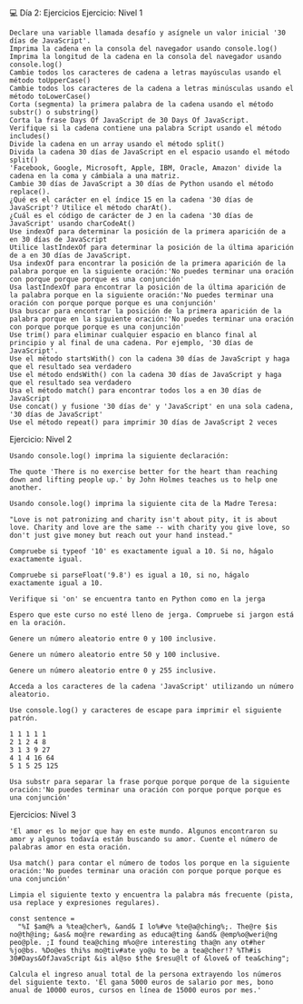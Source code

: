 💻 Día 2: Ejercicios
Ejercicio: Nivel 1

    Declare una variable llamada desafío y asígnele un valor inicial '30 días de JavaScript'.
    Imprima la cadena en la consola del navegador usando console.log()
    Imprima la longitud de la cadena en la consola del navegador usando console.log()
    Cambie todos los caracteres de cadena a letras mayúsculas usando el método toUpperCase()
    Cambie todos los caracteres de la cadena a letras minúsculas usando el método toLowerCase()
    Corta (segmenta) la primera palabra de la cadena usando el método substr() o substring()
    Corta la frase Days Of JavaScript de 30 Days Of JavaScript.
    Verifique si la cadena contiene una palabra Script usando el método includes()
    Divide la cadena en un array usando el método split()
    Divida la cadena 30 días de JavaScript en el espacio usando el método split()
    'Facebook, Google, Microsoft, Apple, IBM, Oracle, Amazon' divide la cadena en la coma y cámbiala a una matriz.
    Cambie 30 días de JavaScript a 30 días de Python usando el método replace().
    ¿Qué es el carácter en el índice 15 en la cadena '30 días de JavaScript'? Utilice el método charAt().
    ¿Cuál es el código de carácter de J en la cadena '30 días de JavaScript' usando charCodeAt()
    Use indexOf para determinar la posición de la primera aparición de a en 30 días de JavaScript
    Utilice lastIndexOf para determinar la posición de la última aparición de a en 30 días de JavaScript.
    Usa indexOf para encontrar la posición de la primera aparición de la palabra porque en la siguiente oración:'No puedes terminar una oración con porque porque porque es una conjunción'
    Usa lastIndexOf para encontrar la posición de la última aparición de la palabra porque en la siguiente oración:'No puedes terminar una oración con porque porque porque es una conjunción'
    Usa buscar para encontrar la posición de la primera aparición de la palabra porque en la siguiente oración:'No puedes terminar una oración con porque porque porque es una conjunción'
    Use trim() para eliminar cualquier espacio en blanco final al principio y al final de una cadena. Por ejemplo, '30 días de JavaScript'.
    Use el método startsWith() con la cadena 30 días de JavaScript y haga que el resultado sea verdadero
    Use el método endsWith() con la cadena 30 días de JavaScript y haga que el resultado sea verdadero
    Usa el método match() para encontrar todos los a en 30 días de JavaScript
    Use concat() y fusione '30 días de' y 'JavaScript' en una sola cadena, '30 días de JavaScript'
    Use el método repeat() para imprimir 30 días de JavaScript 2 veces

Ejercicio: Nivel 2

    Usando console.log() imprima la siguiente declaración:

    The quote 'There is no exercise better for the heart than reaching down and lifting people up.' by John Holmes teaches us to help one another.

    Usando console.log() imprima la siguiente cita de la Madre Teresa:

    "Love is not patronizing and charity isn't about pity, it is about love. Charity and love are the same -- with charity you give love, so don't just give money but reach out your hand instead."

    Compruebe si typeof '10' es exactamente igual a 10. Si no, hágalo exactamente igual.

    Compruebe si parseFloat('9.8') es igual a 10, si no, hágalo exactamente igual a 10.

    Verifique si 'on' se encuentra tanto en Python como en la jerga

    Espero que este curso no esté lleno de jerga. Compruebe si jargon está en la oración.

    Genere un número aleatorio entre 0 y 100 inclusive.

    Genere un número aleatorio entre 50 y 100 inclusive.

    Genere un número aleatorio entre 0 y 255 inclusive.

    Acceda a los caracteres de la cadena 'JavaScript' utilizando un número aleatorio.

    Use console.log() y caracteres de escape para imprimir el siguiente patrón.

    1 1 1 1 1
    2 1 2 4 8
    3 1 3 9 27
    4 1 4 16 64
    5 1 5 25 125

    Usa substr para separar la frase porque porque porque de la siguiente oración:'No puedes terminar una oración con porque porque porque es una conjunción'

Ejercicios: Nivel 3

    'El amor es lo mejor que hay en este mundo. Algunos encontraron su amor y algunos todavía están buscando su amor. Cuente el número de palabras amor en esta oración.

    Usa match() para contar el número de todos los porque en la siguiente oración:'No puedes terminar una oración con porque porque porque es una conjunción'

    Limpia el siguiente texto y encuentra la palabra más frecuente (pista, usa replace y expresiones regulares).

    const sentence =
      "%I $am@% a %tea@cher%, &and& I lo%#ve %te@a@ching%;. The@re $is no@th@ing; &as& mo@re rewarding as educa@ting &and& @emp%o@weri@ng peo@ple. ;I found tea@ching m%o@re interesting tha@n any ot#her %jo@bs. %Do@es thi%s mo@tiv#ate yo@u to be a tea@cher!? %Th#is 30#Days&OfJavaScript &is al@so $the $resu@lt of &love& of tea&ching";

    Calcula el ingreso anual total de la persona extrayendo los números del siguiente texto. 'Él gana 5000 euros de salario por mes, bono anual de 10000 euros, cursos en línea de 15000 euros por mes.'
